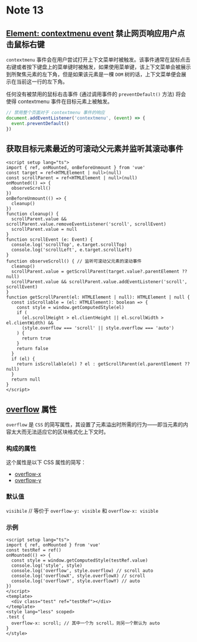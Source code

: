 # Note 13

<BackTop />

## [Element: contextmenu event](https://developer.mozilla.org/zh-CN/docs/Web/API/Element/contextmenu_event) 禁止网页响应用户点击鼠标右键

`contextmenu` 事件会在用户尝试打开上下文菜单时被触发。该事件通常在鼠标点击右键或者按下键盘上的菜单键时被触发，如果使用菜单键，该上下文菜单会被展示 到所聚焦元素的左下角，但是如果该元素是一棵 `DOM` 树的话，上下文菜单便会展示在当前这一行的左下角。

任何没有被禁用的鼠标右击事件 (通过调用事件的 `preventDefault()` 方法) 将会使得 contextmenu 事件在目标元素上被触发。

```js
// 禁用整个页面对于 contextmenu 事件的响应
document.addEventListener('contextmenu', (event) => {
  event.preventDefault()
})
```

## 获取目标元素最近的可滚动父元素并监听其滚动事件

```vue
<script setup lang="ts">
import { ref, onMounted, onBeforeUnmount } from 'vue'
const target = ref<HTMLElement | null>(null)
const scrollParent = ref<HTMLElement | null>(null)
onMounted(() => {
  observeScroll()
})
onBeforeUnmount(() => {
  cleanup()
})
function cleanup() {
  scrollParent.value && scrollParent.value.removeEventListener('scroll', scrollEvent)
  scrollParent.value = null
}
function scrollEvent (e: Event) {
  console.log('scrollTop', e.target.scrollTop)
  console.log('scrollLeft', e.target.scrollLeft)
}
function observeScroll() { // 监听可滚动父元素的滚动事件
  cleanup()
  scrollParent.value = getScrollParent(target.value?.parentElement ?? null)
  scrollParent.value && scrollParent.value.addEventListener('scroll', scrollEvent)
}
function getScrollParent(el: HTMLElement | null): HTMLElement | null {
  const isScrollable = (el: HTMLElement): boolean => {
    const style = window.getComputedStyle(el)
    if (
      (el.scrollHeight > el.clientHeight || el.scrollWidth > el.clientWidth) &&
      (style.overflow === 'scroll' || style.overflow === 'auto')
    ) {
      return true
    }
    return false
  }
  if (el) {
    return isScrollable(el) ? el : getScrollParent(el.parentElement ?? null)
  }
  return null
}
</script>
```

## [overflow](https://developer.mozilla.org/zh-CN/docs/Web/CSS/overflow) 属性

`overflow` 是 `CSS` 的简写属性，其设置了元素溢出时所需的行为——即当元素的内容太大而无法适应它的区块格式化上下文时。

### 构成的属性

这个属性是以下 CSS 属性的简写：

- [overflow-x](https://developer.mozilla.org/zh-CN/docs/Web/CSS/overflow-x)
- [overflow-y](https://developer.mozilla.org/zh-CN/docs/Web/CSS/overflow-y)

### 默认值

`visibile` // 等价于 `overflow-y: visible` 和 `overflow-x: visible`

### 示例

```vue
<script setup lang="ts">
import { ref, onMounted } from 'vue'
const testRef = ref()
onMounted(() => {
  const style = window.getComputedStyle(testRef.value)
  console.log('style', style)
  console.log('overflow', style.overflow) // scroll auto
  console.log('overflowX', style.overflowX) // scroll
  console.log('overflowY', style.overflowY) // auto
})
</script>
<template>
  <div class="test" ref="testRef"></div>
</template>
<style lang="less" scoped>
.test {
  overflow-x: scroll; // 其中一个为 scroll，则另一个默认为 auto
}
</style>
```
